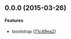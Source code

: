 <a name="0.0.0"></a>
## 0.0.0 (2015-03-26)


#### Features

* bootstrap ([71c49ea2](https://github.com/nimaen/mighty-js/commit/71c49ea2879f5b3be8ea6d72d0bcc4d5ac755175))

